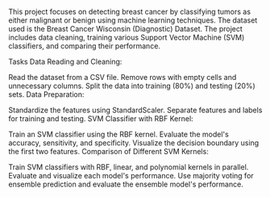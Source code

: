 This project focuses on detecting breast cancer by classifying tumors as either malignant or benign using machine learning techniques. The dataset used is the Breast Cancer Wisconsin (Diagnostic) Dataset. The project includes data cleaning, training various Support Vector Machine (SVM) classifiers, and comparing their performance.

Tasks
Data Reading and Cleaning:

Read the dataset from a CSV file.
Remove rows with empty cells and unnecessary columns.
Split the data into training (80%) and testing (20%) sets.
Data Preparation:

Standardize the features using StandardScaler.
Separate features and labels for training and testing.
SVM Classifier with RBF Kernel:

Train an SVM classifier using the RBF kernel.
Evaluate the model's accuracy, sensitivity, and specificity.
Visualize the decision boundary using the first two features.
Comparison of Different SVM Kernels:

Train SVM classifiers with RBF, linear, and polynomial kernels in parallel.
Evaluate and visualize each model's performance.
Use majority voting for ensemble prediction and evaluate the ensemble model's performance.
